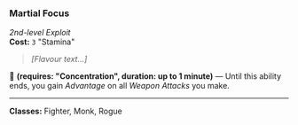 ### Martial Focus
*2nd-level Exploit*  
**Cost:** `3` "Stamina"

> *[Flavour text...]*

🔷 **(requires: "Concentration", duration: up to 1 minute)** — Until this ability ends, you gain *Advantage* on all *Weapon Attacks* you make.

---

**Classes:** Fighter, Monk, Rogue
